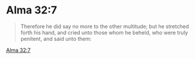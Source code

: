 # Alma 32:7

> Therefore he did say no more to the other multitude; but he stretched forth his hand, and cried unto those whom he beheld, who were truly penitent, and said unto them:

[Alma 32:7](https://www.churchofjesuschrist.org/study/scriptures/bofm/alma/32?lang=eng&id=p7#p7)


